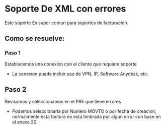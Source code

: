 # Soporte De XML con errores
Este soporte Es super comun para soportes de facturacion.

## Como se resuelve:

### Paso 1
Establecemos una conexion con el cliente que requiere soporte
* La conexion puede incluir uso de VPN, IP, Software Anydesk, etc.
## Paso 2
Revisamos y seleccionamos en el PRE que tiene errores
* Podemos seleccionarla por Numero MOVTO o por fecha de creacion, normalmente esta factura no esta timbrada por algun error con base en el anexo 20.
